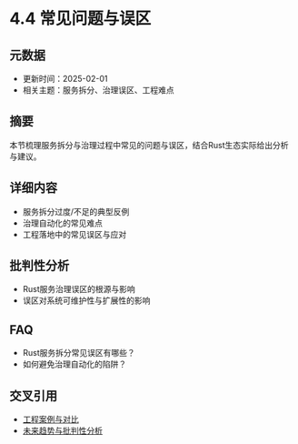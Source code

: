 # 4.4 常见问题与误区

## 元数据

- 更新时间：2025-02-01
- 相关主题：服务拆分、治理误区、工程难点

## 摘要

本节梳理服务拆分与治理过程中常见的问题与误区，结合Rust生态实际给出分析与建议。

## 详细内容

- 服务拆分过度/不足的典型反例
- 治理自动化的常见难点
- 工程落地中的常见误区与应对

## 批判性分析

- Rust服务治理误区的根源与影响
- 误区对系统可维护性与扩展性的影响

## FAQ

- Rust服务拆分常见误区有哪些？
- 如何避免治理自动化的陷阱？

## 交叉引用

- [工程案例与对比](./4.3_工程案例与对比.md)
- [未来趋势与批判性分析](./4.5_未来趋势与批判性分析.md)
